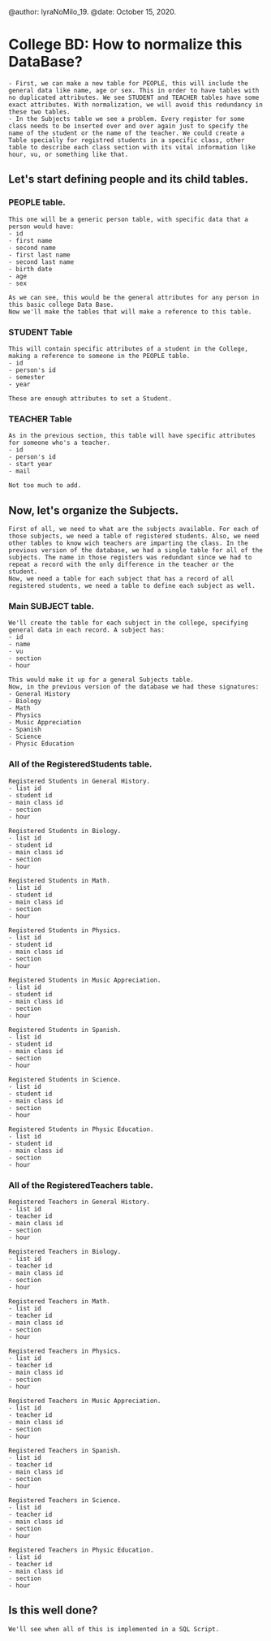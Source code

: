 @author: lyraNoMilo_19.
@date: October 15, 2020.

# College BD: How to normalize this DataBase?
    - First, we can make a new table for PEOPLE, this will include the general data like name, age or sex. This in order to have tables with no duplicated attributes. We see STUDENT and TEACHER tables have some exact attributes. With normalization, we will avoid this redundancy in these two tables.
    - In the Subjects table we see a problem. Every register for some class needs to be inserted over and over again just to specify the name of the student or the name of the teacher. We could create a Table specially for registred students in a specific class, other table to describe each class section with its vital information like hour, vu, or something like that.

## Let's start defining people and its child tables.

### PEOPLE table. 
    This one will be a generic person table, with specific data that a person would have:
    - id
    - first name
    - second name
    - first last name
    - second last name
    - birth date
    - age
    - sex
    
    As we can see, this would be the general attributes for any person in this basic college Data Base.
    Now we'll make the tables that will make a reference to this table.

### STUDENT Table
    This will contain specific attributes of a student in the College, making a reference to someone in the PEOPLE table.
    - id
    - person's id
    - semester
    - year
    
    These are enough attributes to set a Student.

### TEACHER Table
    As in the previous section, this table will have specific attributes for someone who's a teacher.
    - id
    - person's id
    - start year
    - mail
    
    Not too much to add.

## Now, let's organize the Subjects.
    First of all, we need to what are the subjects available. For each of those subjects, we need a table of registered students. Also, we need other tables to know wich teachers are imparting the class. In the previous version of the database, we had a single table for all of the subjects. The name in those registers was redundant since we had to repeat a record with the only difference in the teacher or the student.
    Now, we need a table for each subject that has a record of all registered students, we need a table to define each subject as well.

### Main SUBJECT table.
    We'll create the table for each subject in the college, specifying general data in each record. A subject has:
    - id 
    - name
    - vu
    - section
    - hour
    
    This would make it up for a general Subjects table.
    Now, in the previous version of the database we had these signatures:
    - General History
    - Biology
    - Math
    - Physics
    - Music Appreciation
    - Spanish
    - Science
    - Physic Education
    
### All of the RegisteredStudents table.
    
    Registered Students in General History.
    - list id
    - student id
    - main class id
    - section
    - hour
    
    Registered Students in Biology.
    - list id
    - student id
    - main class id
    - section
    - hour
    
    Registered Students in Math.
    - list id
    - student id
    - main class id
    - section
    - hour
    
    Registered Students in Physics.
    - list id
    - student id
    - main class id
    - section
    - hour
    
    Registered Students in Music Appreciation.
    - list id
    - student id
    - main class id
    - section
    - hour
    
    Registered Students in Spanish.
    - list id
    - student id
    - main class id
    - section
    - hour
    
    Registered Students in Science.
    - list id
    - student id
    - main class id
    - section
    - hour
    
    Registered Students in Physic Education.
    - list id
    - student id
    - main class id
    - section
    - hour
    
    
### All of the RegisteredTeachers table.

    Registered Teachers in General History.
    - list id
    - teacher id
    - main class id
    - section
    - hour
    
    Registered Teachers in Biology.
    - list id
    - teacher id
    - main class id
    - section
    - hour
    
    Registered Teachers in Math.
    - list id
    - teacher id
    - main class id
    - section
    - hour
    
    Registered Teachers in Physics.
    - list id
    - teacher id
    - main class id
    - section
    - hour
    
    Registered Teachers in Music Appreciation.
    - list id
    - teacher id
    - main class id
    - section
    - hour
    
    Registered Teachers in Spanish.
    - list id
    - teacher id
    - main class id
    - section
    - hour
    
    Registered Teachers in Science.
    - list id
    - teacher id
    - main class id
    - section
    - hour
    
    Registered Teachers in Physic Education.
    - list id
    - teacher id
    - main class id
    - section
    - hour

## Is this well done?
    We'll see when all of this is implemented in a SQL Script.
    
    